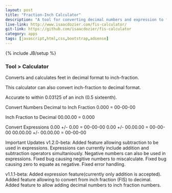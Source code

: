 ```yaml
---
layout: post
title: "Fraction-Inch Calculator"
description: "A tool for converting decimal numbers and expression to fraction-inch format. Also capable of conversions from fraction-inch to decimal."
live-link: http://www.isaacdozier.com/fis-calculator/
git-link: https://github.com/isaacdozier/fis-calculator
category: apps
tags: [javascript,html,css,bootstrap,adsense]
---
```

{% include JB/setup %}

### Tool > Calculator

Converts and calculates feet in decimal format to inch-fraction.

This calculator can also convert inch-fraction to decimal format.

Accurate to within 0.03125 of an inch (0.5 sixteenth).

Convert Numbers
Decimal to Inch Fraction 
0.000 = 00-00-00 

Inch Fraction to Decimal 
00.00.00 = 0.000

Convert Expressions
0.00 +/- 0.00 = 00-00-00 
0.00 +/- 00.00.00 = 00-00-00 
00.00.00 +/- 00.00.00 = 00-00-00

Important Updates
v1.2.0-beta:
Added feature allowing subtraction to be used in expressions.
Expressions can currently include addition and subtraction operators simultaniously.
Negative numbers can also be used in expressions.
Fixed bug causing negitive numbers to miscalculate.
Fixed bug causing zero to equate as negative.
Fixed error handling.

v1.1.1-beta:
Added expression feature(currently only addition is accepted).
Added feature allowing to convert from inch fraction (FIS) to decimal.
Added feature to allow adding decimal numbers to inch fraction numbers.
